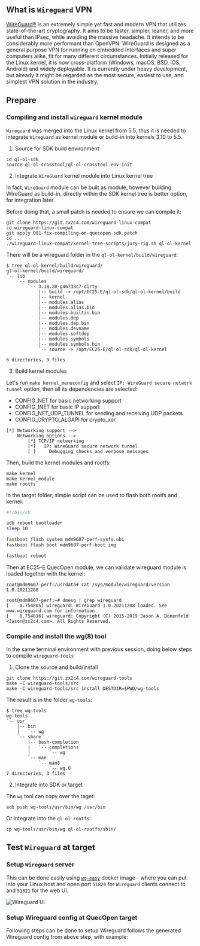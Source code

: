## What is `Wireguard` VPN

[WireGuard®](https://www.wireguard.com/)  is an extremely simple yet fast and modern VPN that utilizes state-of-the-art cryptography. It aims to be faster, simpler, leaner, and more useful than IPsec, while avoiding the massive headache. It intends to be considerably more performant than OpenVPN. WireGuard is designed as a general purpose VPN for running on embedded interfaces and super computers alike, fit for many different circumstances. Initially released for the Linux kernel, it is now cross-platform (Windows, macOS, BSD, iOS, Android) and widely deployable. It is currently under heavy development, but already it might be regarded as the most secure, easiest to use, and simplest VPN solution in the industry.

## Prepare

### Compiling and install `wireguard` kernel module

`Wireguard` was merged into the Linux kernel from 5.5, thus it is needed to integrate `Wireguard` as kernel module or build-in into kernels 3.10 to 5.5.

1) Source for SDK build environment

```console
cd ql-ol-sdk
source ql-ol-crosstool/ql-ol-crosstool-env-init
```

2) Integrate `WireGuard` kernel module into Linux kernel tree

In fact, `WireGuard` module can be built as module, however building WireGuard as build-in, directly within the SDK kernel tree is better option, for integration later.

Before doing that, a small patch is needed to ensure we can compile it:
```console
git clone https://git.zx2c4.com/wireguard-linux-compat
cd wireguard-linux-compat
git apply 001-fix-compiling-on-quecopen-sdk.patch
cd ..
./wireguard-linux-compat/kernel-tree-scripts/jury-rig.sh ql-ol-kernel
```

There will be a wireguard folder in the `ql-ol-kernel/build/wireguard`:

```console
$ tree ql-ol-kernel/build/wireguard/
ql-ol-kernel/build/wireguard/
`-- lib
    `-- modules
        `-- 3.18.20-g46733c7-dirty
            |-- build -> /opt/EC25-E/ql-ol-sdk/ql-ol-kernel/build
            |-- kernel
            |-- modules.alias
            |-- modules.alias.bin
            |-- modules.builtin.bin
            |-- modules.dep
            |-- modules.dep.bin
            |-- modules.devname
            |-- modules.softdep
            |-- modules.symbols
            |-- modules.symbols.bin
            `-- source -> /opt/EC25-E/ql-ol-sdk/ql-ol-kernel

6 directories, 9 files
```

3) Build kernel modules

Let's run `make kernel_menuconfig` and select `IP: WireGuard secure network tunnel` option, then all its dependencies are selected:
- CONFIG_NET for basic networking support
- CONFIG_INET for basic IP support
- CONFIG_NET_UDP_TUNNEL for sending and receiving UDP packets
- CONFIG_CRYPTO_ALGAPI for crypto_xor

```
[*] Networking support -->
    Networking options -->
        [*] TCP/IP networking
        [*]   IP: WireGuard secure network tunnel
        [ ]     Debugging checks and verbose messages
```

Then, build the kernel modules and rootfs:

```console
make kernel
make kernel_module
make rootfs
```

In the target folder, simple script can be used to flash both rootfs and kernel:

```bash
#!/bin/sh

adb reboot bootloader
sleep 10

fastboot flash system mdm9607-perf-sysfs.ubi
fastboot flash boot mdm9607-perf-boot.img

fastboot reboot
```

Then at EC25-E QuecOpen module, we can validate wireguard module is loaded together with the kernel:

```console
root@mdm9607-perf:/usrdata# cat /sys/module/wireguard/version
1.0.20211208

root@mdm9607-perf:~# dmesg | grep wireguard
[    0.754805] wireguard: WireGuard 1.0.20211208 loaded. See www.wireguard.com for information.
[    0.754816] wireguard: Copyright (C) 2015-2019 Jason A. Donenfeld <Jason@zx2c4.com>. All Rights Reserved.
```

### Compile and install the wg(8) tool

In the same terminal environment with previous session, doing below steps to compile `wireguard-tools`

1) Clone the source and build/install

```console
git clone https://git.zx2c4.com/wireguard-tools
make -C wireguard-tools/src
make -C wireguard-tools/src install DESTDIR=$PWD/wg-tools
```

The result is in the folder `wg-tools`:

```console
$ tree wg-tools
wg-tools
`-- usr
    |-- bin
    |   `-- wg
    `-- share
        |-- bash-completion
        |   `-- completions
        |       `-- wg
        `-- man
            `-- man8
                `-- wg.8
7 directories, 3 files
```

2) Integrate into SDK or target

The `wg` tool can copy over the taget:

```console
adb push wg-tools/usr/bin/wg /usr/bin
```

Or integrate into the `ql-ol-rootfs`:

```console
cp wg-tools/usr/bin/wg ql-ol-rootfs/sbin/
```

## Test `Wireguard` at target

### Setup `Wireguard` server

This can be done easily using [`wg-easy`](https://github.com/WeeJeWel/wg-easy) docker image - where you can put into your Linux host and open port `51820` for `Wireguard` clients connect to and `51821` for the web UI.

![Wireguard UI](https://raw.githubusercontent.com/WeeJeWel/wg-easy/master/assets/screenshot.png)

### Setup Wireguard config at QuecOpen target

Following steps can be done to setup Wireguard follows the generated Wireguard config from above step, with example:

